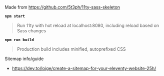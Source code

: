Made from https://github.com/5t3ph/11ty-sass-skeleton

**`npm start`**

> Run 11ty with hot reload at localhost:8080, including reload based on Sass changes

**`npm run build`**

> Production build includes minified, autoprefixed CSS

Sitemap info/guide
* https://dev.to/loige/create-a-sitemap-for-your-eleventy-website-25h/